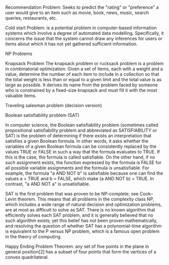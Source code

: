 Recommendation Problem:
Seeks to predict the "rating" or "preference" a user would give to an item such as movie, book, news, music, search queries, restaurants, etc.


 
Cold start Problem:
is a potential problem in computer-based information systems which involve a degree of automated data modelling. Specifically, it concerns the issue that the system cannot draw any inferences for users or items about which it has not yet gathered sufficient information.

NP Problems

Knapsack Problem
The knapsack problem or rucksack problem is a problem in combinatorial optimization: Given a set of items, each with a weight and a value, determine the number of each item to include in a collection so that the total weight is less than or equal to a given limit and the total value is as large as possible. It derives its name from the problem faced by someone who is constrained by a fixed-size knapsack and must fill it with the most valuable items.

Traveling salesman problem (decision version)

Boolean satisfiability problem (SAT)

In computer science, the Boolean satisfiability problem (sometimes called propositional satisfiability problem and abbreviated as SATISFIABILITY or SAT) is the problem of determining if there exists an interpretation that satisfies a given Boolean formula. In other words, it asks whether the variables of a given Boolean formula can be consistently replaced by the values TRUE or FALSE in such a way that the formula evaluates to TRUE. If this is the case, the formula is called satisfiable. On the other hand, if no such assignment exists, the function expressed by the formula is FALSE for all possible variable assignments and the formula is unsatisfiable. For example, the formula "a AND NOT b" is satisfiable because one can find the values a = TRUE and b = FALSE, which make (a AND NOT b) = TRUE. In contrast, "a AND NOT a" is unsatisfiable.

SAT is the first problem that was proven to be NP-complete; see Cook–Levin theorem. This means that all problems in the complexity class NP, which includes a wide range of natural decision and optimization problems, are at most as difficult to solve as SAT. There is no known algorithm that efficiently solves each SAT problem, and it is generally believed that no such algorithm exists; yet this belief has not been proven mathematically, and resolving the question of whether SAT has a polynomial-time algorithm is equivalent to the P versus NP problem, which is a famous open problem in the theory of computing.

Happy Ending Problem
Theorem: any set of five points in the plane in general position[2] has a subset of four points that form the vertices of a convex quadrilateral.